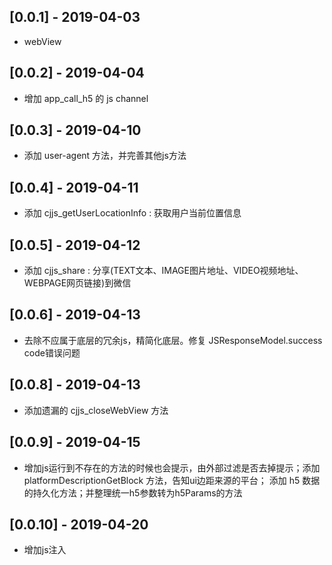 ## [0.0.1] - 2019-04-03

* webView

## [0.0.2] - 2019-04-04

* 增加 app_call_h5 的 js channel

## [0.0.3] - 2019-04-10

* 添加 user-agent 方法，并完善其他js方法

## [0.0.4] - 2019-04-11

* 添加 cjjs_getUserLocationInfo : 获取用户当前位置信息

## [0.0.5] - 2019-04-12

* 添加 cjjs_share : 分享(TEXT文本、IMAGE图片地址、VIDEO视频地址、WEBPAGE网页链接)到微信
  
## [0.0.6] - 2019-04-13

* 去除不应属于底层的冗余js，精简化底层。修复 JSResponseModel.success code错误问题

## [0.0.8] - 2019-04-13

* 添加遗漏的 cjjs_closeWebView 方法

## [0.0.9] - 2019-04-15

* 增加js运行到不存在的方法的时候也会提示，由外部过滤是否去掉提示；添加 platformDescriptionGetBlock 方法，告知ui边距来源的平台； 添加 h5 数据的持久化方法；并整理统一h5参数转为h5Params的方法

## [0.0.10] - 2019-04-20

* 增加js注入

